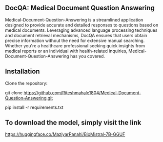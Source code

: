 ## DocQA: Medical Document Question Answering
Medical-Document-Question-Answering  is a streamlined application designed to provide accurate and detailed responses to questions based on medical documents. Leveraging advanced language processing techniques and document retrieval mechanisms, DocQA ensures that users obtain precise information without the need for extensive manual searching. Whether you're a healthcare professional seeking quick insights from medical reports or an individual with health-related inquiries, Medical-Document-Question-Answering has you covered.


## Installation

Clone the repository:

git clone  https://github.com/Riteshmahale1804/Medical-Document-Question-Answering.git

pip install -r requirements.txt


## To download the model, simply visit the link
https://huggingface.co/MaziyarPanahi/BioMistral-7B-GGUF


